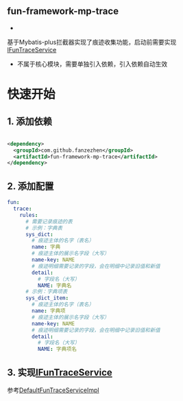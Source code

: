 fun-framework-mp-trace
------------------------------------------

-
基于Mybatis-plus拦截器实现了痕迹收集功能，启动前需要实现[IFunTraceService](..%2Ffun-framework-mp-trace%2Fsrc%2Fmain%2Fjava%2Fcom%2Fgithub%2Ffanzezhen%2Ffun%2Fframework%2Ftrace%2Fservice%2FIFunTraceService.java)
- 不属于核心模块，需要单独引入依赖，引入依赖自动生效

# 快速开始

## 1. 添加依赖

```xml

<dependency>
  <groupId>com.github.fanzezhen</groupId>
  <artifactId>fun-framework-mp-trace</artifactId>
</dependency>
```

## 2. 添加配置

```yaml
fun:
  trace:
    rules:
      # 需要记录痕迹的表
      # 示例：字典表
      sys_dict:
        # 痕迹主体的名字（表名）
        name: 字典
        # 痕迹主体的展示名字段（大写）
        name-key: NAME
        # 痕迹明细需要记录的字段，会在明细中记录旧值和新值
        detail:
          # 字段名（大写）
          NAME: 字典名
      # 示例：字典项表
      sys_dict_item:
        # 痕迹主体的名字（表名）
        name: 字典项
        # 痕迹主体的展示名字段（大写）
        name-key: NAME
        # 痕迹明细需要记录的字段，会在明细中记录旧值和新值
        detail:
          # 字段名（大写）
          NAME: 字典项名
```

## 3. 实现[IFunTraceService](..%2Ffun-framework-mp-trace%2Fsrc%2Fmain%2Fjava%2Fcom%2Fgithub%2Ffanzezhen%2Ffun%2Fframework%2Ftrace%2Fservice%2FIFunTraceService.java)

参考[DefaultFunTraceServiceImpl](..%2Ffun-framework-mp-trace-impl%2Fsrc%2Fmain%2Fjava%2Fcom%2Fgithub%2Ffanzezhen%2Ffun%2Fframework%2Ftrace%2Fimpl%2FDefaultFunTraceServiceImpl.java)

